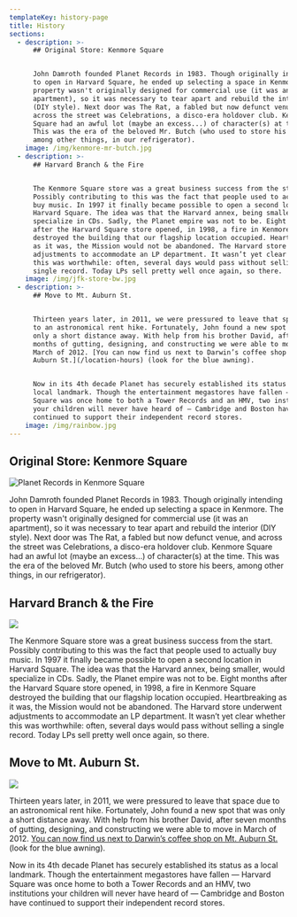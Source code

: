 ```yaml
---
templateKey: history-page
title: History
sections:
  - description: >-
      ## Original Store: Kenmore Square


      John Damroth founded Planet Records in 1983. Though originally intending
      to open in Harvard Square, he ended up selecting a space in Kenmore. The
      property wasn't originally designed for commercial use (it was an
      apartment), so it was necessary to tear apart and rebuild the interior
      (DIY style). Next door was The Rat, a fabled but now defunct venue, and
      across the street was Celebrations, a disco-era holdover club. Kenmore
      Square had an awful lot (maybe an excess...) of character(s) at the time.
      This was the era of the beloved Mr. Butch (who used to store his beers,
      among other things, in our refrigerator).
    image: /img/kenmore-mr-butch.jpg
  - description: >-
      ## Harvard Branch & the Fire


      The Kenmore Square store was a great business success from the start.
      Possibly contributing to this was the fact that people used to actually
      buy music. In 1997 it finally became possible to open a second location in
      Harvard Square. The idea was that the Harvard annex, being smaller, would
      specialize in CDs. Sadly, the Planet empire was not to be. Eight months
      after the Harvard Square store opened, in 1998, a fire in Kenmore Square
      destroyed the building that our flagship location occupied. Heartbreaking
      as it was, the Mission would not be abandoned. The Harvard store underwent
      adjustments to accommodate an LP department. It wasn’t yet clear whether
      this was worthwhile: often, several days would pass without selling a
      single record. Today LPs sell pretty well once again, so there.
    image: /img/jfk-store-bw.jpg
  - description: >-
      ## Move to Mt. Auburn St.


      Thirteen years later, in 2011, we were pressured to leave that space due
      to an astronomical rent hike. Fortunately, John found a new spot that was
      only a short distance away. With help from his brother David, after seven
      months of gutting, designing, and constructing we were able to move in
      March of 2012. [You can now find us next to Darwin’s coffee shop on Mt.
      Auburn St.](/location-hours) (look for the blue awning).


      Now in its 4th decade Planet has securely established its status as a
      local landmark. Though the entertainment megastores have fallen — Harvard
      Square was once home to both a Tower Records and an HMV, two institutions
      your children will never have heard of — Cambridge and Boston have
      continued to support their independent record stores.
    image: /img/rainbow.jpg
---
```

## Original Store: Kenmore Square

![Planet Records in Kenmore Square](/img/kenmore-mr-butch.jpg)

John Damroth founded Planet Records in 1983. Though originally intending to open in Harvard Square, he ended up selecting a space in Kenmore. The property wasn't originally designed for commercial use (it was an apartment), so it was necessary to tear apart and rebuild the interior (DIY style). Next door was The Rat, a fabled but now defunct venue, and across the street was Celebrations, a disco-era holdover club. Kenmore Square had an awful lot (maybe an excess...) of character(s) at the time. This was the era of the beloved Mr. Butch (who used to store his beers, among other things, in our refrigerator).

## Harvard Branch & the Fire

![](/img/jfk-store-bw.jpg)

The Kenmore Square store was a great business success from the start. Possibly contributing to this was the fact that people used to actually buy music. In 1997 it finally became possible to open a second location in Harvard Square. The idea was that the Harvard annex, being smaller, would specialize in CDs. Sadly, the Planet empire was not to be. Eight months after the Harvard Square store opened, in 1998, a fire in Kenmore Square destroyed the building that our flagship location occupied. Heartbreaking as it was, the Mission would not be abandoned. The Harvard store underwent adjustments to accommodate an LP department. It wasn’t yet clear whether this was worthwhile: often, several days would pass without selling a single record. Today LPs sell pretty well once again, so there.

## Move to Mt. Auburn St.

![](/img/rainbow.jpg)

Thirteen years later, in 2011, we were pressured to leave that space due to an astronomical rent hike. Fortunately, John found a new spot that was only a short distance away. With help from his brother David, after seven months of gutting, designing, and constructing we were able to move in March of 2012. [You can now find us next to Darwin’s coffee shop on Mt. Auburn St.](/location-hours) (look for the blue awning).

Now in its 4th decade Planet has securely established its status as a local landmark. Though the entertainment megastores have fallen — Harvard Square was once home to both a Tower Records and an HMV, two institutions your children will never have heard of — Cambridge and Boston have continued to support their independent record stores.
